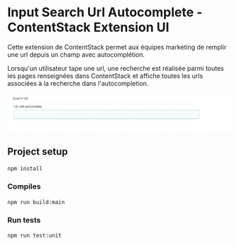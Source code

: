 # Input Search Url Autocomplete - ContentStack Extension UI

Cette extension de ContentStack permet aux équipes marketing de remplir une url depuis un champ avec autocomplétion.

Lorsqu'un utilisateur tape une url, une recherche est réalisée parmi toutes les pages renseignées dans ContentStack et affiche toutes les urls associées à la recherche dans l'autocompletion.

![docs/extension-render.gif](docs/extension-render.gif)

## Project setup
```
npm install
```

### Compiles
```
npm run build:main
```

### Run tests
```
npm run test:unit
```
